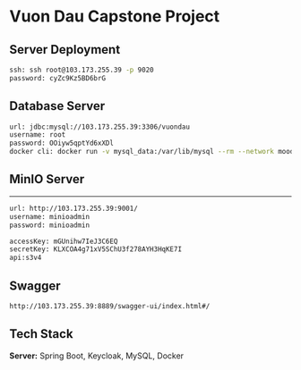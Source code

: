 

# Vuon Dau Capstone Project



## Server Deployment



```bash
ssh: ssh root@103.173.255.39 -p 9020
password: cyZc9Kz5BD6brG
```

## Database Server



```bash
url: jdbc:mysql://103.173.255.39:3306/vuondau
username: root
password: OOiyw5qptYd6xXDl
docker cli: docker run -v mysql_data:/var/lib/mysql --rm --network moodle-network  --name mysql8 -e MYSQL_ROOT_PASSWORD=test -p 3306:3306 -d mysql:8

```
## MinIO Server

****

```bash
url: http://103.173.255.39:9001/
username: minioadmin
password: minioadmin

accessKey: mGUnihw7IeJ3C6EQ
secretKey: KLXCOA4g71xV5SChU3f278AYH3HqKE7I
api:s3v4

```

## Swagger



```bash
http://103.173.255.39:8889/swagger-ui/index.html#/
```

## Tech Stack



**Server:** Spring Boot, Keycloak, MySQL, Docker

